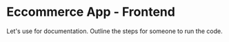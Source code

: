# Eccommerce App - Frontend

Let's use for documentation. 
Outline the steps for someone to run the code. 

